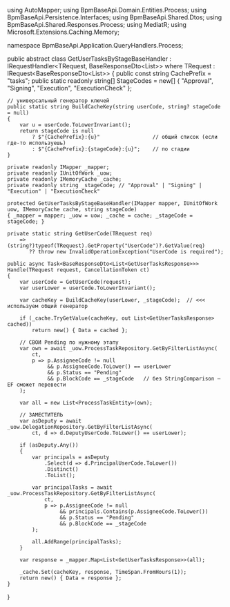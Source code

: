 using AutoMapper;
using BpmBaseApi.Domain.Entities.Process;
using BpmBaseApi.Persistence.Interfaces;
using BpmBaseApi.Shared.Dtos;
using BpmBaseApi.Shared.Responses.Process;
using MediatR;
using Microsoft.Extensions.Caching.Memory;

namespace BpmBaseApi.Application.QueryHandlers.Process;

public abstract class GetUserTasksByStageBaseHandler<TRequest>
    : IRequestHandler<TRequest, BaseResponseDto<List<GetUserTasksResponse>>>
    where TRequest : IRequest<BaseResponseDto<List<GetUserTasksResponse>>>
{
    public const string CachePrefix = "tasks";
    public static readonly string[] StageCodes = new[] { "Approval", "Signing", "Execution", "ExecutionCheck" };

    // универсальный генератор ключей
    public static string BuildCacheKey(string userCode, string? stageCode = null)
    {
        var u = userCode.ToLowerInvariant();
        return stageCode is null
            ? $"{CachePrefix}:{u}"                 // общий список (если где-то используешь)
            : $"{CachePrefix}:{stageCode}:{u}";    // по стадии
    }

    private readonly IMapper _mapper;
    private readonly IUnitOfWork _uow;
    private readonly IMemoryCache _cache;
    private readonly string _stageCode; // "Approval" | "Signing" | "Execution" | "ExecutionCheck"

    protected GetUserTasksByStageBaseHandler(IMapper mapper, IUnitOfWork uow, IMemoryCache cache, string stageCode)
    { _mapper = mapper; _uow = uow; _cache = cache; _stageCode = stageCode; }

    private static string GetUserCode(TRequest req)
        => (string?)typeof(TRequest).GetProperty("UserCode")?.GetValue(req)
           ?? throw new InvalidOperationException("UserCode is required");

    public async Task<BaseResponseDto<List<GetUserTasksResponse>>> Handle(TRequest request, CancellationToken ct)
    {
        var userCode = GetUserCode(request);
        var userLower = userCode.ToLowerInvariant();

        var cacheKey = BuildCacheKey(userLower, _stageCode);  // <<< используем общий генератор

        if (_cache.TryGetValue(cacheKey, out List<GetUserTasksResponse> cached))
            return new() { Data = cached };

        // СВОИ Pending по нужному этапу
        var own = await _uow.ProcessTaskRepository.GetByFilterListAsync(
            ct,
            p => p.AssigneeCode != null
                 && p.AssigneeCode.ToLower() == userLower
                 && p.Status == "Pending"
                 && p.BlockCode == _stageCode   // без StringComparison — EF сможет перевести
        );

        var all = new List<ProcessTaskEntity>(own);

        // ЗАМЕСТИТЕЛЬ
        var asDeputy = await _uow.DelegationRepository.GetByFilterListAsync(
            ct, d => d.DeputyUserCode.ToLower() == userLower);

        if (asDeputy.Any())
        {
            var principals = asDeputy
                .Select(d => d.PrincipalUserCode.ToLower())
                .Distinct()
                .ToList();

            var principalTasks = await _uow.ProcessTaskRepository.GetByFilterListAsync(
                ct,
                p => p.AssigneeCode != null
                     && principals.Contains(p.AssigneeCode.ToLower())
                     && p.Status == "Pending"
                     && p.BlockCode == _stageCode
            );

            all.AddRange(principalTasks);
        }

        var response = _mapper.Map<List<GetUserTasksResponse>>(all);

        _cache.Set(cacheKey, response, TimeSpan.FromHours(1));
        return new() { Data = response };
    }
}



